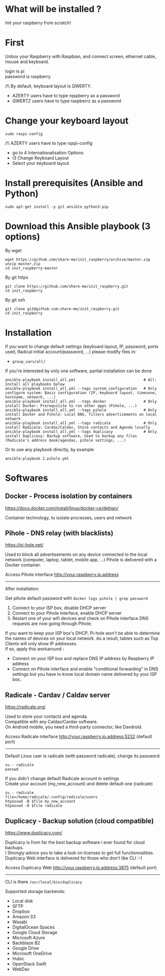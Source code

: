 # What will be installed ?

Init your raspberry from scratch!  


# First

Unbox your Raspberry with Raspbian, and connect screen, ethernet cable, mouse and keyboard.  

login is pi  
password is raspberry

/!\ By default, keyboard layout is QWERTY.

- AZERTY users have to type rqspberry as a password
- QWERTZ users have to type raspberrz as a password


# Change your keyboard layout

```
sudo raspi-config
```

/!\ AZERTY users have to type rqspi-config

- go to 4 Internationalisation Options
- I3 Change Keyboard Layout
- Select your keyboard layout




# Install prerequisites (Ansible and Python)

```shell
sudo apt-get install -y git ansible python3-pip
```

# Download this Ansible playbook (3 options)

By wget

```shell
wget https://github.com/share-me/init_raspberry/archive/master.zip
unzip master.zip
cd init_raspberry-master
```

By git https  

```
git clone https://github.com/share-me/init_raspberry.git
cd init_raspberry
```

By git ssh  

```
git clone git@github.com:share-me/init_raspberry.git
cd init_raspberry
```

# Installation

If you want to change default settings (keyboard layout, IP, password, ports used, Radical initial account/password, ...) please modify files in:  
- `group_vars/all/`

If you're interested by only one software, partial installation can be done  

```shell
ansible-playbook install_all.yml                               # All: Install all playbooks below
ansible-playbook install_all.yml --tags system_configuration   # Only configure system: Basic configuration (IP, keyboard layout, timezone, hostname, network, ...)
ansible-playbook install_all.yml --tags docker                 # Only install Docker: Prerequisite to run other apps (Pihole, ...)
ansible-playbook install_all.yml --tags pihole                 # Only install Docker and Pihole: Local DNS, filters advertisements on local network
ansible-playbook install_all.yml --tags radicale               # Only install Radicale: Cardav/Caldav, Store contacts and Agenda locally
ansible-playbook install_all.yml --tags duplicacy              # Only install Duplicacy: Backup software, Used to backup any files (Radicale's address book/agendas, pihole settings, ...)
```

Or to use any playbook directly, by example
```
ansible-playbook 2.pihole.yml
```

# Softwares

## Docker - Process isolation by containers

https://docs.docker.com/install/linux/docker-ce/debian/

Container technology, to isolate processes, users and network

## Pihole - DNS relay (with blacklists)

https://pi-hole.net/

Used to block all advertisements on any device connected to the local network (computer, laptop, tablet, mobile app, ...)
Pihole is delivered with a Docker container.

Access Pihole interface http://your.raspberry.ip.address

---

After installation:

Get pihole default password with `docker logs pihole | grep password`

1. Connect to your ISP box, disable DHCP server
2. Connect to your Pihole interface, enable DHCP server
3. Restart one of your wifi devices and check on Pihole interface DNS requests are now going through Pihole.  



If you want to keep your ISP box's DHCP, Pi-hole won't be able to determine the names of devices on your local network. As a result, tables such as Top Clients will only show IP addresses.  
If so, apply this workaround :
- Connect on your ISP box and replace DNS IP address by Raspberry IP address
- Connect on Pihole interface and enable "conditional forwarding" in DNS settings but you have to know local domain name delivered by your ISP box.


## Radicale - Cardav / Caldav server

https://radicale.org/

Used to store your contacts and agenda.  
Compatible with any Caldav/Cardav software.  
On Android mobile, you need a third-party connector, like Davdroid.

Access Radicale interface http://your.raspberry.ip.address:5232 (default port)

---

Default Linux user is radicale (with password radicale), change its password  

```shell
su - radicale
passwd
```


If you didn't change default Radicale account in settings  
Create your account (my_new_account) and delete default one (radicale)

```shell
su - radicale
file=/home/radicale/.config/radicale/users
htpasswd -B $file my_new_account
htpasswd -D $file radicale
```


## Duplicacy - Backup solution (cloud compatible)

https://www.duplicacy.com/

Duplicacy is from far the best backup software i ever found for cloud backups.  
I Strongly advice you to take a look on licenses to get full functionnalities.  
Duplicacy Web interface is delivered for those who don't like CLI :-)

Access Duplicacy Web http://your.raspberry.ip.address:3875 (default port)  

---

CLI is there `/usr/local/bin/duplicacy`

Supported storage backends: 
- Local disk
- SFTP
- Dropbox
- Amazon S3
- Wasabi
- DigitalOcean Spaces
- Google Cloud Storage
- Microsoft Azure
- Backblaze B2
- Google Drive
- Microsoft OneDrive
- Hubic
- OpenStack Swift
- WebDav
